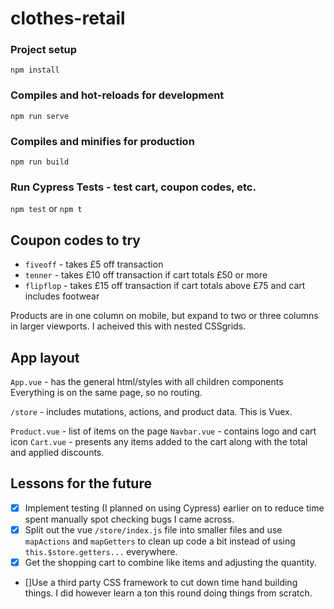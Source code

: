 # clothes-retail

### Project setup
`npm install`

### Compiles and hot-reloads for development
`npm run serve`

### Compiles and minifies for production
`npm run build`

### Run Cypress Tests - test cart, coupon codes, etc.
`npm test` or `npm t`

## Coupon codes to try

- `fiveoff` - takes £5 off transaction
- `tenner` - takes £10 off transaction if cart totals £50 or more
- `flipflop` - takes £15 off transaction if cart totals above £75 and cart includes footwear

Products are in one column on mobile, but expand to two or three columns in larger viewports. I acheived this with nested CSSgrids.

## App layout
`App.vue` - has the general html/styles with all children components
Everything is on the same page, so no routing.

`/store` - includes mutations, actions, and product data. This is Vuex.

`Product.vue` - list of items on the page
`Navbar.vue` - contains logo and cart icon
`Cart.vue` - presents any items added to the cart along with the total and applied discounts.

## Lessons for the future

- [x] Implement testing (I planned on using Cypress) earlier on to reduce time spent manually spot checking bugs I came across.
- [x] Split out the vue `/store/index.js` file into smaller files and use `mapActions` and `mapGetters` to clean up code a bit instead of using `this.$store.getters...` everywhere.
- [x] Get the shopping cart to combine like items and adjusting the quantity.
- []Use a third party CSS framework to cut down time hand building things. I did however learn a ton this round doing things from scratch.

